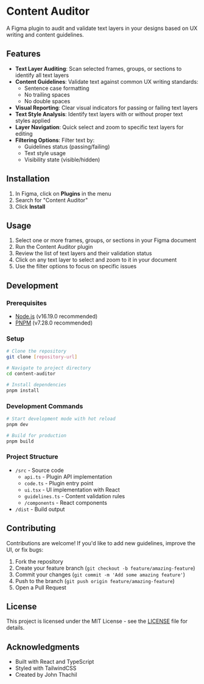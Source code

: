 # Content Auditor

A Figma plugin to audit and validate text layers in your designs based on UX writing and content guidelines.

## Features

- **Text Layer Auditing**: Scan selected frames, groups, or sections to identify all text layers
- **Content Guidelines**: Validate text against common UX writing standards:
  - Sentence case formatting
  - No trailing spaces
  - No double spaces
- **Visual Reporting**: Clear visual indicators for passing or failing text layers
- **Text Style Analysis**: Identify text layers with or without proper text styles applied
- **Layer Navigation**: Quick select and zoom to specific text layers for editing
- **Filtering Options**: Filter text by:
  - Guidelines status (passing/failing)
  - Text style usage
  - Visibility state (visible/hidden)

## Installation

1. In Figma, click on **Plugins** in the menu
2. Search for "Content Auditor"
3. Click **Install**

## Usage

1. Select one or more frames, groups, or sections in your Figma document
2. Run the Content Auditor plugin
3. Review the list of text layers and their validation status
4. Click on any text layer to select and zoom to it in your document
5. Use the filter options to focus on specific issues

## Development

### Prerequisites

- [Node.js](https://nodejs.org/) (v16.19.0 recommended)
- [PNPM](https://pnpm.io/) (v7.28.0 recommended)

### Setup

```bash
# Clone the repository
git clone [repository-url]

# Navigate to project directory
cd content-auditor

# Install dependencies
pnpm install
```

### Development Commands

```bash
# Start development mode with hot reload
pnpm dev

# Build for production
pnpm build
```

### Project Structure

- `/src` - Source code
  - `api.ts` - Plugin API implementation
  - `code.ts` - Plugin entry point
  - `ui.tsx` - UI implementation with React
  - `guidelines.ts` - Content validation rules
  - `/components` - React components
- `/dist` - Build output

## Contributing

Contributions are welcome! If you'd like to add new guidelines, improve the UI, or fix bugs:

1. Fork the repository
2. Create your feature branch (`git checkout -b feature/amazing-feature`)
3. Commit your changes (`git commit -m 'Add some amazing feature'`)
4. Push to the branch (`git push origin feature/amazing-feature`)
5. Open a Pull Request

## License

This project is licensed under the MIT License - see the [LICENSE](LICENSE) file for details.

## Acknowledgments

- Built with React and TypeScript
- Styled with TailwindCSS
- Created by John Thachil
